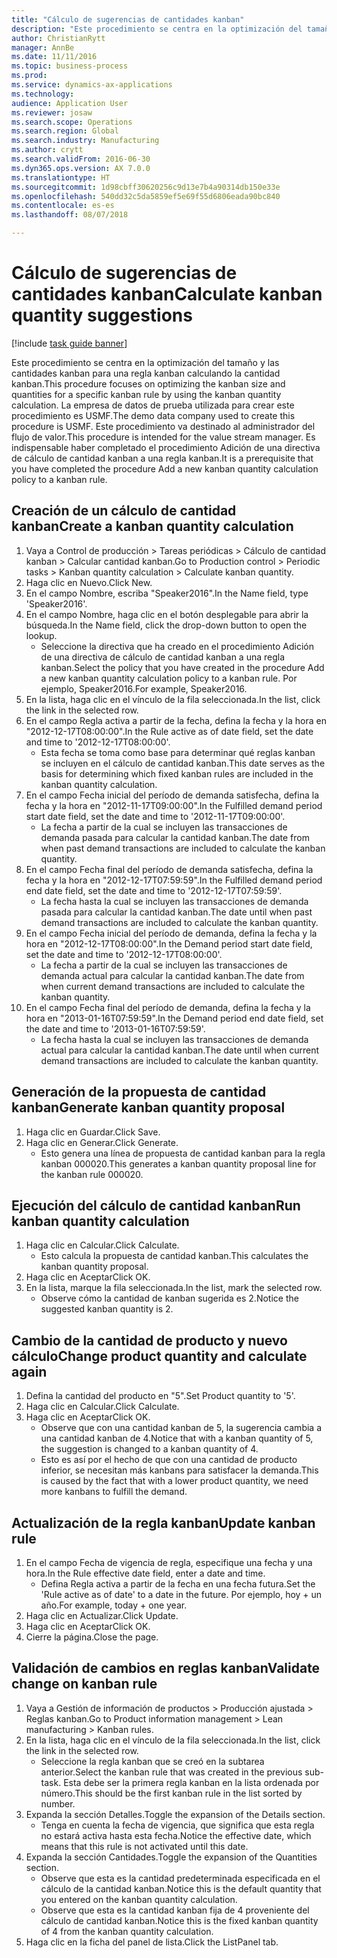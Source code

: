 ```yaml
--- 
title: "Cálculo de sugerencias de cantidades kanban"
description: "Este procedimiento se centra en la optimización del tamaño y las cantidades kanban para una regla kanban calculando la cantidad kanban."
author: ChristianRytt
manager: AnnBe
ms.date: 11/11/2016
ms.topic: business-process
ms.prod: 
ms.service: dynamics-ax-applications
ms.technology: 
audience: Application User
ms.reviewer: josaw
ms.search.scope: Operations
ms.search.region: Global
ms.search.industry: Manufacturing
ms.author: crytt
ms.search.validFrom: 2016-06-30
ms.dyn365.ops.version: AX 7.0.0
ms.translationtype: HT
ms.sourcegitcommit: 1d98cbff30620256c9d13e7b4a90314db150e33e
ms.openlocfilehash: 540dd32c5da5859ef5e69f55d6806eada90bc840
ms.contentlocale: es-es
ms.lasthandoff: 08/07/2018

---
```

# <a name="calculate-kanban-quantity-suggestions"></a><span data-ttu-id="a753b-103">Cálculo de sugerencias de cantidades kanban</span><span class="sxs-lookup"><span data-stu-id="a753b-103">Calculate kanban quantity suggestions</span></span>

[!include [task guide banner](../../includes/task-guide-banner.md)]

<span data-ttu-id="a753b-104">Este procedimiento se centra en la optimización del tamaño y las cantidades kanban para una regla kanban calculando la cantidad kanban.</span><span class="sxs-lookup"><span data-stu-id="a753b-104">This procedure focuses on optimizing the kanban size and quantities for a specific kanban rule by using the kanban quantity calculation.</span></span> <span data-ttu-id="a753b-105">La empresa de datos de prueba utilizada para crear este procedimiento es USMF.</span><span class="sxs-lookup"><span data-stu-id="a753b-105">The demo data company used to create this procedure is USMF.</span></span> <span data-ttu-id="a753b-106">Este procedimiento va destinado al administrador del flujo de valor.</span><span class="sxs-lookup"><span data-stu-id="a753b-106">This procedure is intended for the value stream manager.</span></span> <span data-ttu-id="a753b-107">Es indispensable haber completado el procedimiento Adición de una directiva de cálculo de cantidad kanban a una regla kanban.</span><span class="sxs-lookup"><span data-stu-id="a753b-107">It is a prerequisite that you have completed the procedure Add a new kanban quantity calculation policy to a kanban rule.</span></span>


## <a name="create-a-kanban-quantity-calculation"></a><span data-ttu-id="a753b-108">Creación de un cálculo de cantidad kanban</span><span class="sxs-lookup"><span data-stu-id="a753b-108">Create a kanban quantity calculation</span></span>
1. <span data-ttu-id="a753b-109">Vaya a Control de producción > Tareas periódicas > Cálculo de cantidad kanban > Calcular cantidad kanban.</span><span class="sxs-lookup"><span data-stu-id="a753b-109">Go to Production control > Periodic tasks > Kanban quantity calculation > Calculate kanban quantity.</span></span>
2. <span data-ttu-id="a753b-110">Haga clic en Nuevo.</span><span class="sxs-lookup"><span data-stu-id="a753b-110">Click New.</span></span>
3. <span data-ttu-id="a753b-111">En el campo Nombre, escriba "Speaker2016".</span><span class="sxs-lookup"><span data-stu-id="a753b-111">In the Name field, type 'Speaker2016'.</span></span>
4. <span data-ttu-id="a753b-112">En el campo Nombre, haga clic en el botón desplegable para abrir la búsqueda.</span><span class="sxs-lookup"><span data-stu-id="a753b-112">In the Name field, click the drop-down button to open the lookup.</span></span>
    * <span data-ttu-id="a753b-113">Seleccione la directiva que ha creado en el procedimiento Adición de una directiva de cálculo de cantidad kanban a una regla kanban.</span><span class="sxs-lookup"><span data-stu-id="a753b-113">Select the policy that you have created in the procedure Add a new kanban quantity calculation policy to a kanban rule.</span></span> <span data-ttu-id="a753b-114">Por ejemplo, Speaker2016.</span><span class="sxs-lookup"><span data-stu-id="a753b-114">For example, Speaker2016.</span></span>  
5. <span data-ttu-id="a753b-115">En la lista, haga clic en el vínculo de la fila seleccionada.</span><span class="sxs-lookup"><span data-stu-id="a753b-115">In the list, click the link in the selected row.</span></span>
6. <span data-ttu-id="a753b-116">En el campo Regla activa a partir de la fecha, defina la fecha y la hora en "2012-12-17T08:00:00".</span><span class="sxs-lookup"><span data-stu-id="a753b-116">In the Rule active as of date field, set the date and time to '2012-12-17T08:00:00'.</span></span>
    * <span data-ttu-id="a753b-117">Esta fecha se toma como base para determinar qué reglas kanban se incluyen en el cálculo de cantidad kanban.</span><span class="sxs-lookup"><span data-stu-id="a753b-117">This date serves as the basis for determining which fixed kanban rules are included in the kanban quantity calculation.</span></span>  
7. <span data-ttu-id="a753b-118">En el campo Fecha inicial del período de demanda satisfecha, defina la fecha y la hora en "2012-11-17T09:00:00".</span><span class="sxs-lookup"><span data-stu-id="a753b-118">In the Fulfilled demand period start date field, set the date and time to '2012-11-17T09:00:00'.</span></span>
    * <span data-ttu-id="a753b-119">La fecha a partir de la cual se incluyen las transacciones de demanda pasada para calcular la cantidad kanban.</span><span class="sxs-lookup"><span data-stu-id="a753b-119">The date from when past demand transactions are included to calculate the kanban quantity.</span></span>  
8. <span data-ttu-id="a753b-120">En el campo Fecha final del período de demanda satisfecha, defina la fecha y la hora en "2012-12-17T07:59:59".</span><span class="sxs-lookup"><span data-stu-id="a753b-120">In the Fulfilled demand period end date field, set the date and time to '2012-12-17T07:59:59'.</span></span>
    * <span data-ttu-id="a753b-121">La fecha hasta la cual se incluyen las transacciones de demanda pasada para calcular la cantidad kanban.</span><span class="sxs-lookup"><span data-stu-id="a753b-121">The date until when past demand transactions are included to calculate the kanban quantity.</span></span>  
9. <span data-ttu-id="a753b-122">En el campo Fecha inicial del período de demanda, defina la fecha y la hora en "2012-12-17T08:00:00".</span><span class="sxs-lookup"><span data-stu-id="a753b-122">In the Demand period start date field, set the date and time to '2012-12-17T08:00:00'.</span></span>
    * <span data-ttu-id="a753b-123">La fecha a partir de la cual se incluyen las transacciones de demanda actual para calcular la cantidad kanban.</span><span class="sxs-lookup"><span data-stu-id="a753b-123">The date from when current demand transactions are included to calculate the kanban quantity.</span></span>  
10. <span data-ttu-id="a753b-124">En el campo Fecha final del período de demanda, defina la fecha y la hora en "2013-01-16T07:59:59".</span><span class="sxs-lookup"><span data-stu-id="a753b-124">In the Demand period end date field, set the date and time to '2013-01-16T07:59:59'.</span></span>
    * <span data-ttu-id="a753b-125">La fecha hasta la cual se incluyen las transacciones de demanda actual para calcular la cantidad kanban.</span><span class="sxs-lookup"><span data-stu-id="a753b-125">The date until when current demand transactions are included to calculate the kanban quantity.</span></span>  

## <a name="generate-kanban-quantity-proposal"></a><span data-ttu-id="a753b-126">Generación de la propuesta de cantidad kanban</span><span class="sxs-lookup"><span data-stu-id="a753b-126">Generate kanban quantity proposal</span></span>
1. <span data-ttu-id="a753b-127">Haga clic en Guardar.</span><span class="sxs-lookup"><span data-stu-id="a753b-127">Click Save.</span></span>
2. <span data-ttu-id="a753b-128">Haga clic en Generar.</span><span class="sxs-lookup"><span data-stu-id="a753b-128">Click Generate.</span></span>
    * <span data-ttu-id="a753b-129">Esto genera una línea de propuesta de cantidad kanban para la regla kanban 000020.</span><span class="sxs-lookup"><span data-stu-id="a753b-129">This generates a kanban quantity proposal line for the kanban rule 000020.</span></span>  

## <a name="run-kanban-quantity-calculation"></a><span data-ttu-id="a753b-130">Ejecución del cálculo de cantidad kanban</span><span class="sxs-lookup"><span data-stu-id="a753b-130">Run kanban quantity calculation</span></span>
1. <span data-ttu-id="a753b-131">Haga clic en Calcular.</span><span class="sxs-lookup"><span data-stu-id="a753b-131">Click Calculate.</span></span>
    * <span data-ttu-id="a753b-132">Esto calcula la propuesta de cantidad kanban.</span><span class="sxs-lookup"><span data-stu-id="a753b-132">This calculates the kanban quantity proposal.</span></span>  
2. <span data-ttu-id="a753b-133">Haga clic en Aceptar</span><span class="sxs-lookup"><span data-stu-id="a753b-133">Click OK.</span></span>
3. <span data-ttu-id="a753b-134">En la lista, marque la fila seleccionada.</span><span class="sxs-lookup"><span data-stu-id="a753b-134">In the list, mark the selected row.</span></span>
    * <span data-ttu-id="a753b-135">Observe cómo la cantidad de kanban sugerida es 2.</span><span class="sxs-lookup"><span data-stu-id="a753b-135">Notice the suggested kanban quantity is 2.</span></span>  

## <a name="change-product-quantity-and-calculate-again"></a><span data-ttu-id="a753b-136">Cambio de la cantidad de producto y nuevo cálculo</span><span class="sxs-lookup"><span data-stu-id="a753b-136">Change product quantity and calculate again</span></span>
1. <span data-ttu-id="a753b-137">Defina la cantidad del producto en "5".</span><span class="sxs-lookup"><span data-stu-id="a753b-137">Set Product quantity to '5'.</span></span>
2. <span data-ttu-id="a753b-138">Haga clic en Calcular.</span><span class="sxs-lookup"><span data-stu-id="a753b-138">Click Calculate.</span></span>
3. <span data-ttu-id="a753b-139">Haga clic en Aceptar</span><span class="sxs-lookup"><span data-stu-id="a753b-139">Click OK.</span></span>
    * <span data-ttu-id="a753b-140">Observe que con una cantidad kanban de 5, la sugerencia cambia a una cantidad kanban de 4.</span><span class="sxs-lookup"><span data-stu-id="a753b-140">Notice that with a kanban quantity of 5, the suggestion is changed to a kanban quantity of 4.</span></span>  
    * <span data-ttu-id="a753b-141">Esto es así por el hecho de que con una cantidad de producto inferior, se necesitan más kanbans para satisfacer la demanda.</span><span class="sxs-lookup"><span data-stu-id="a753b-141">This is caused by the fact that with a lower product quantity, we need more kanbans to fulfill the demand.</span></span>  

## <a name="update-kanban-rule"></a><span data-ttu-id="a753b-142">Actualización de la regla kanban</span><span class="sxs-lookup"><span data-stu-id="a753b-142">Update kanban rule</span></span>
1. <span data-ttu-id="a753b-143">En el campo Fecha de vigencia de regla, especifique una fecha y una hora.</span><span class="sxs-lookup"><span data-stu-id="a753b-143">In the Rule effective date field, enter a date and time.</span></span>
    * <span data-ttu-id="a753b-144">Defina Regla activa a partir de la fecha en una fecha futura.</span><span class="sxs-lookup"><span data-stu-id="a753b-144">Set the 'Rule active as of date' to a date in the future.</span></span> <span data-ttu-id="a753b-145">Por ejemplo, hoy + un año.</span><span class="sxs-lookup"><span data-stu-id="a753b-145">For example, today + one year.</span></span>  
2. <span data-ttu-id="a753b-146">Haga clic en Actualizar.</span><span class="sxs-lookup"><span data-stu-id="a753b-146">Click Update.</span></span>
3. <span data-ttu-id="a753b-147">Haga clic en Aceptar</span><span class="sxs-lookup"><span data-stu-id="a753b-147">Click OK.</span></span>
4. <span data-ttu-id="a753b-148">Cierre la página.</span><span class="sxs-lookup"><span data-stu-id="a753b-148">Close the page.</span></span>

## <a name="validate-change-on-kanban-rule"></a><span data-ttu-id="a753b-149">Validación de cambios en reglas kanban</span><span class="sxs-lookup"><span data-stu-id="a753b-149">Validate change on kanban rule</span></span>
1. <span data-ttu-id="a753b-150">Vaya a Gestión de información de productos > Producción ajustada > Reglas kanban.</span><span class="sxs-lookup"><span data-stu-id="a753b-150">Go to Product information management > Lean manufacturing > Kanban rules.</span></span>
2. <span data-ttu-id="a753b-151">En la lista, haga clic en el vínculo de la fila seleccionada.</span><span class="sxs-lookup"><span data-stu-id="a753b-151">In the list, click the link in the selected row.</span></span>
    * <span data-ttu-id="a753b-152">Seleccione la regla kanban que se creó en la subtarea anterior.</span><span class="sxs-lookup"><span data-stu-id="a753b-152">Select the kanban rule that was created in the previous sub-task.</span></span> <span data-ttu-id="a753b-153">Esta debe ser la primera regla kanban en la lista ordenada por número.</span><span class="sxs-lookup"><span data-stu-id="a753b-153">This should be the first kanban rule in the list sorted by number.</span></span>  
3. <span data-ttu-id="a753b-154">Expanda la sección Detalles.</span><span class="sxs-lookup"><span data-stu-id="a753b-154">Toggle the expansion of the Details section.</span></span>
    * <span data-ttu-id="a753b-155">Tenga en cuenta la fecha de vigencia, que significa que esta regla no estará activa hasta esta fecha.</span><span class="sxs-lookup"><span data-stu-id="a753b-155">Notice the effective date, which means that this rule is not activated until this date.</span></span>  
4. <span data-ttu-id="a753b-156">Expanda la sección Cantidades.</span><span class="sxs-lookup"><span data-stu-id="a753b-156">Toggle the expansion of the Quantities section.</span></span>
    * <span data-ttu-id="a753b-157">Observe que esta es la cantidad predeterminada especificada en el cálculo de la cantidad kanban.</span><span class="sxs-lookup"><span data-stu-id="a753b-157">Notice this is the default quantity that you entered on the kanban quantity calculation.</span></span>  
    * <span data-ttu-id="a753b-158">Observe que esta es la cantidad kanban fija de 4 proveniente del cálculo de cantidad kanban.</span><span class="sxs-lookup"><span data-stu-id="a753b-158">Notice this is the fixed kanban quantity of 4 from the kanban quantity calculation.</span></span>  
5. <span data-ttu-id="a753b-159">Haga clic en la ficha del panel de lista.</span><span class="sxs-lookup"><span data-stu-id="a753b-159">Click the ListPanel tab.</span></span>


